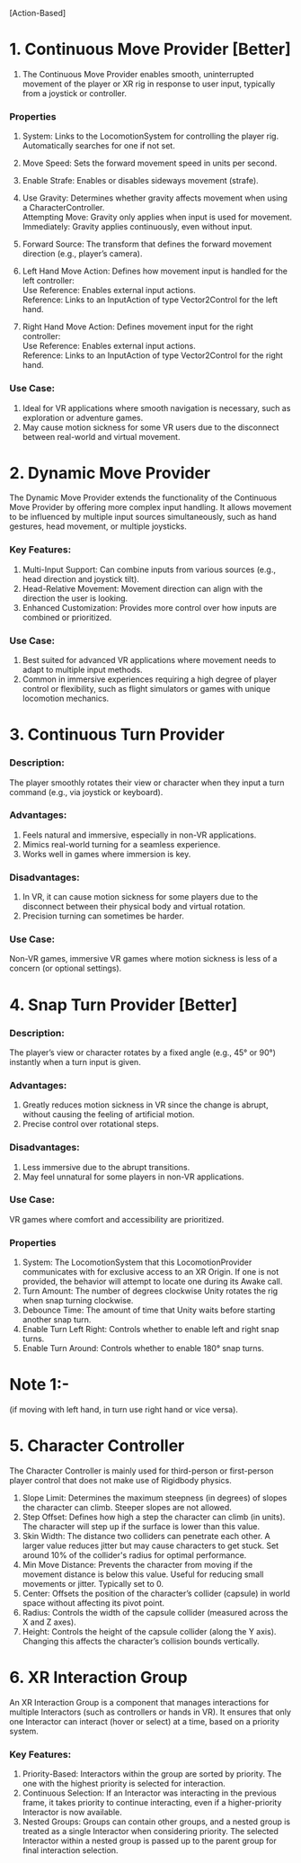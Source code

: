 [Action-Based]
# 1. Continuous Move Provider [Better]

1. The Continuous Move Provider enables smooth, uninterrupted movement of the player or XR rig in response to user input, typically from a joystick or controller.

### Properties
1. System: Links to the LocomotionSystem for controlling the player rig. Automatically searches for one if not set.
2. Move Speed: Sets the forward movement speed in units per second.
3. Enable Strafe: Enables or disables sideways movement (strafe).
4. Use Gravity: Determines whether gravity affects movement when using a CharacterController.<br>
Attempting Move: Gravity only applies when input is used for movement.<br>
Immediately: Gravity applies continuously, even without input.<br>
5. Forward Source: The transform that defines the forward movement direction (e.g., player’s camera).
6. Left Hand Move Action: Defines how movement input is handled for the left controller: <br>
Use Reference: Enables external input actions.<br>
Reference: Links to an InputAction of type Vector2Control for the left hand.<br>

7. Right Hand Move Action: Defines movement input for the right controller:<br>
Use Reference: Enables external input actions.<br>
Reference: Links to an InputAction of type Vector2Control for the right hand.<br>

### Use Case:
1. Ideal for VR applications where smooth navigation is necessary, such as exploration or adventure games.
2. May cause motion sickness for some VR users due to the disconnect between real-world and virtual movement.

# 2. Dynamic Move Provider
The Dynamic Move Provider extends the functionality of the Continuous Move Provider by offering more complex input handling. It allows movement to be influenced by multiple input sources simultaneously, such as hand gestures, head movement, or multiple joysticks.

### Key Features:
1. Multi-Input Support: Can combine inputs from various sources (e.g., head direction and joystick tilt).
2. Head-Relative Movement: Movement direction can align with the direction the user is looking.
3. Enhanced Customization: Provides more control over how inputs are combined or prioritized.

### Use Case:
1. Best suited for advanced VR applications where movement needs to adapt to multiple input methods.
2. Common in immersive experiences requiring a high degree of player control or flexibility, such as flight simulators or games with unique locomotion mechanics.


# 3. Continuous Turn Provider 
### Description: 
The player smoothly rotates their view or character when they input a turn command (e.g., via joystick or keyboard).

### Advantages:
1. Feels natural and immersive, especially in non-VR applications.
2. Mimics real-world turning for a seamless experience.
3. Works well in games where immersion is key.

### Disadvantages:
1. In VR, it can cause motion sickness for some players due to the disconnect between their physical body and virtual rotation.
2. Precision turning can sometimes be harder.
### Use Case: 
Non-VR games, immersive VR games where motion sickness is less of a concern (or optional settings).

# 4. Snap Turn Provider [Better]
### Description: 
The player’s view or character rotates by a fixed angle (e.g., 45° or 90°) instantly when a turn input is given.

### Advantages:
1. Greatly reduces motion sickness in VR since the change is abrupt, without causing the feeling of artificial motion.
2. Precise control over rotational steps.

### Disadvantages:
1. Less immersive due to the abrupt transitions.
2. May feel unnatural for some players in non-VR applications.

### Use Case: 
VR games where comfort and accessibility are prioritized.

### Properties
1. System: The LocomotionSystem that this LocomotionProvider communicates with for exclusive access to an XR Origin. If one is not provided, the behavior will attempt to locate one during its Awake call.
2. Turn Amount: The number of degrees clockwise Unity rotates the rig when snap turning clockwise.
3. Debounce Time: The amount of time that Unity waits before starting another snap turn.
4. Enable Turn Left Right: Controls whether to enable left and right snap turns.
5. Enable Turn Around: Controls whether to enable 180° snap turns.

# Note 1:-
(if moving with left hand, in turn use right hand or vice versa).

# 5. Character Controller
The Character Controller is mainly used for third-person or first-person player control that does not make use of Rigidbody physics.

1. Slope Limit: Determines the maximum steepness (in degrees) of slopes the character can climb. Steeper slopes are not allowed.
2. Step Offset: Defines how high a step the character can climb (in units). The character will step up if the surface is lower than this value.
3. Skin Width: The distance two colliders can penetrate each other. A larger value reduces jitter but may cause characters to get stuck. Set around 10% of the collider's radius for optimal performance.
4. Min Move Distance: Prevents the character from moving if the movement distance is below this value. Useful for reducing small movements or jitter. Typically set to 0.
5. Center: Offsets the position of the character’s collider (capsule) in world space without affecting its pivot point.
6. Radius: Controls the width of the capsule collider (measured across the X and Z axes).
7. Height: Controls the height of the capsule collider (along the Y axis). Changing this affects the character’s collision bounds vertically.

# 6. XR Interaction Group
An XR Interaction Group is a component that manages interactions for multiple Interactors (such as controllers or hands in VR). It ensures that only one Interactor can interact (hover or select) at a time, based on a priority system.

### Key Features:
1. Priority-Based: Interactors within the group are sorted by priority. The one with the highest priority is selected for interaction.
2. Continuous Selection: If an Interactor was interacting in the previous frame, it takes priority to continue interacting, even if a higher-priority Interactor is now available.
3. Nested Groups: Groups can contain other groups, and a nested group is treated as a single Interactor when considering priority. The selected Interactor within a nested group is passed up to the parent group for final interaction selection.